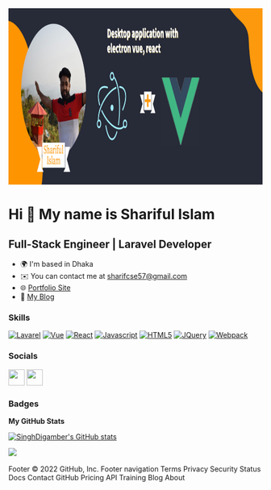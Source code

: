 <img src='https://github.com/sharifcse58/sharifcse58/blob/main/My%20project-1%20(1).png?raw=true' width='2000"' height='350"'>

Hi 👋 My name is Shariful Islam
===============================

Full-Stack Engineer | Laravel Developer
---------------

* 🌍  I'm based in Dhaka
* ✉️  You can contact me at [sharifcse57@gmail.com](mailto:sharifcse57@gmail.com)
* 🌐  <a href="https://sharifcse58.github.io/react-app/" target="_blank" rel="noreferrer">Portfolio Site</a>
* 📝  <a href="https://sharifcse57.blogspot.com/" target="_blank" rel="noreferrer">My Blog</a>

### Skills

<p align="left">
<a href="https://laravel.com/" target="_blank" rel="noreferrer"><img src="https://raw.githubusercontent.com/danielcranney/readme-generator/main/public/icons/skills/laravel-colored.svg" width="36" height="36" alt="Lavarel" /></a>
<a href="https://vuejs.org/" target="_blank" rel="noreferrer"><img src="https://raw.githubusercontent.com/danielcranney/readme-generator/main/public/icons/skills/vuejs-colored.svg" width="36" height="36" alt="Vue" /></a>
<a href="https://reactjs.org/" target="_blank" rel="noreferrer"><img src="https://raw.githubusercontent.com/danielcranney/readme-generator/main/public/icons/skills/react-colored.svg" width="36" height="36" alt="React" /></a>
<a href="https://developer.mozilla.org/en-US/docs/Web/JavaScript" target="_blank" rel="noreferrer"><img src="https://raw.githubusercontent.com/danielcranney/readme-generator/main/public/icons/skills/javascript-colored.svg" width="36" height="36" alt="Javascript" /></a>
<a href="https://developer.mozilla.org/en-US/docs/Glossary/HTML5" target="_blank" rel="noreferrer"><img src="https://raw.githubusercontent.com/danielcranney/readme-generator/main/public/icons/skills/html5-colored.svg" width="36" height="36" alt="HTML5" /></a>
<a href="https://jquery.com/" target="_blank" rel="noreferrer"><img src="https://raw.githubusercontent.com/danielcranney/readme-generator/main/public/icons/skills/jquery-colored.svg" width="36" height="36" alt="JQuery" /></a>
<a href="https://webpack.js.org/" target="_blank" rel="noreferrer"><img src="https://raw.githubusercontent.com/danielcranney/readme-generator/main/public/icons/skills/webpack-colored.svg" width="36" height="36" alt="Webpack" /></a>


</p>


### Socials
<a href="https://www.facebook.com/sharifcse57/" target="_blank" rel="noreferrer"><img src="https://raw.githubusercontent.com/danielcranney/readme-generator/main/public/icons/socials/facebook.svg" width="32" height="32" /></a>    <a href="https://www.linkedin.com/in/sharifulislammehedi/" target="_blank" rel="noreferrer"><img src="https://raw.githubusercontent.com/danielcranney/readme-generator/main/public/icons/socials/linkedin.svg" width="32" height="32" /></a></a></p>

### Badges

<b>My GitHub Stats</b>

<a href="http://www.github.com/sharifcse58"><img src="https://github-readme-stats.vercel.app/api?username=sharifcse58&show_icons=true&hide=&count_private=true&title_color=0891b2&text_color=ffffff&icon_color=0891b2&bg_color=1c1917&hide_border=true&show_icons=true" alt="SinghDigamber's GitHub stats" /></a>

<a href="http://www.github.com/sharifcse58"><img src="https://github-readme-streak-stats.herokuapp.com/?user=sharifcse58&stroke=ffffff&background=1c1917&ring=0891b2&fire=0891b2&currStreakNum=ffffff&currStreakLabel=0891b2&sideNums=ffffff&sideLabels=ffffff&dates=ffffff&hide_border=true" /></a>

Footer
© 2022 GitHub, Inc.
Footer navigation
Terms
Privacy
Security
Status
Docs
Contact GitHub
Pricing
API
Training
Blog
About

